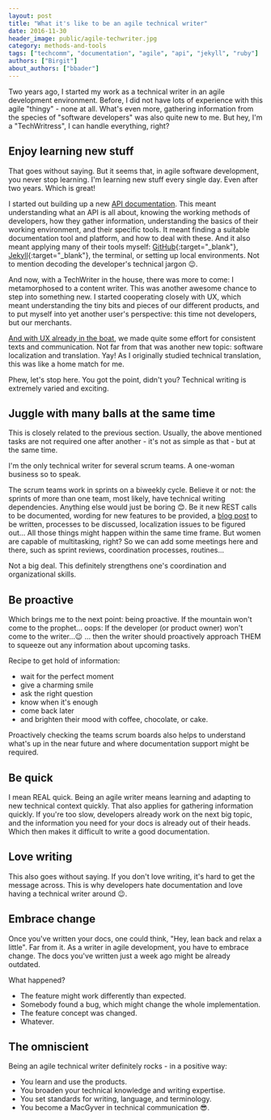 ```yaml
---
layout: post
title: "What it's like to be an agile technical writer"
date: 2016-11-30
header_image: public/agile-techwriter.jpg
category: methods-and-tools
tags: ["techcomm", "documentation", "agile", "api", "jekyll", "ruby"]
authors: ["Birgit"]
about_authors: ["bbader"]
---
```


Two years ago, I started my work as a technical writer in an agile development environment.
Before, I did not have lots of experience with this agile "thingy" - none at all.
What's even more, gathering information from the species of "software developers" was also quite new to me.
But hey, I'm a "TechWritress", I can handle everything, right?

## Enjoy learning new stuff

That goes without saying.
But it seems that, in agile software development, you never stop learning.
I'm learning new stuff every single day.
Even after two years.
Which is great!

I started out building up a new [API documentation](/apps).
This meant understanding what an API is all about, knowing the working methods of developers, how they gather information, understanding the basics of their working environment, and their specific tools.
It meant finding a suitable documentation tool and platform, and how to deal with these.
And it also meant applying many of their tools myself: [GitHub](https://github.com/){:target="_blank"}, [Jekyll](https://jekyllrb.com/){:target="_blank"}, the terminal, or setting up local environments.
Not to mention decoding the developer's technical jargon 😉.

And now, with a TechWriter in the house, there was more to come:
I metamorphosed to a content writer.
This was another awesome chance to step into something new.
I started cooperating closely with UX, which meant understanding the tiny bits and pieces of our different products, and to put myself into yet another user's perspective: this time not developers, but our merchants.

[And with UX already in the boat](/blog/techcomm-and-socialmedia/why-ux-and-technical-writing-make-a-dream-team/), we made quite some effort for consistent texts and communication.
Not far from that was another new topic: software localization and translation.
Yay!
As I originally studied technical translation, this was like a home match for me.

Phew, let's stop here.
You got the point, didn't you?
Technical writing is extremely varied and exciting.

## Juggle with many balls at the same time

This is closely related to the previous section.
Usually, the above mentioned tasks are not required one after another - it's not as simple as that - but at the same time.

I'm the only technical writer for several scrum teams.
A one-woman business so to speak.

The scrum teams work in sprints on a biweekly cycle.
Believe it or not: the sprints of more than one team, most likely, have technical writing dependencies.
Anything else would just be boring 😊.
Be it new REST calls to be documented, wording for new features to be provided, a [blog post](/blog) to be written, processes to be discussed, localization issues to be figured out...
All those things might happen within the same time frame.
But women are capable of multitasking, right?
So we can add some meetings here and there, such as sprint reviews, coordination processes, routines...

Not a big deal.
This definitely strengthens one's coordination and organizational skills.

## Be proactive

Which brings me to the next point: being proactive.
If the mountain won't come to the prophet... oops: If the developer (or product owner) won't come to the writer...😉
... then the writer should proactively approach THEM to squeeze out any information about upcoming tasks.

Recipe to get hold of information:

* wait for the perfect moment
* give a charming smile
* ask the right question
* know when it's enough
* come back later
* and brighten their mood with coffee, chocolate, or cake.

Proactively checking the teams scrum boards also helps to understand what's up in the near future and where documentation support might be required.

## Be quick

I mean REAL quick.
Being an agile writer means learning and adapting to new technical context quickly.
That also applies for gathering information quickly.
If you're too slow, developers already work on the next big topic, and the information you need for your docs is already out of their heads.
Which then makes it difficult to write a good documentation.

## Love writing

This also goes without saying.
If you don't love writing, it's hard to get the message across.
This is why developers hate documentation and love having a technical writer around 😉.

## Embrace change

Once you've written your docs, one could think, "Hey, lean back and relax a little".
Far from it.
As a writer in agile development, you have to embrace change.
The docs you've written just a week ago might be already outdated.

What happened?

* The feature might work differently than expected.
* Somebody found a bug, which might change the whole implementation.
* The feature concept was changed.
* Whatever.

## The omniscient

Being an agile technical writer definitely rocks - in a positive way:

* You learn and use the products.
* You broaden your technical knowledge and writing expertise.
* You set standards for writing, language, and terminology.
* You become a MacGyver in technical communication 😎.
